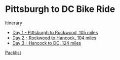 # Pittsburgh to DC Bike Ride

Itinerary
- [Day 1 - Pittsburgh to Rockwood, 105 miles](https://github.com/asemanko/travel-plans/blob/master/trip/2024/pitt-dc-bike-ride/itinerary-day1.md)
- [Day 2 - Rockwood to Hancock, 104 miles](https://github.com/asemanko/travel-plans/blob/master/trip/2024/pitt-dc-bike-ride/itinerary-day2.md)
- [Day 3 - Hancock to DC, 124 miles](https://github.com/asemanko/travel-plans/blob/master/trip/2024/pitt-dc-bike-ride/itinerary-day3.md)


[Packlist](https://github.com/asemanko/travel-plans/blob/master/trip/2024/pitt-dc-bike-ride/packlist.md)
